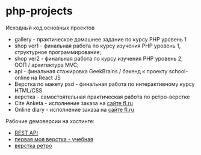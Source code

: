 # php-projects
Исходный код основных проектов

* gallery - практическое домашнее задание по курсу PHP уровень 1
* shop ver1 - финальная работа по курсу изучения PHP уровень 1, структурное программирование;
* shop ver2 - финальная работа по курсу изучения PHP уровень 2, ООП / архитектура MVC;
* api - финальная стажировка GeekBrains / бэкенд к проекту school-online на React JS
* Верстка по макету psd - финальная работа по интерактивному курсу HTML/CSS
* верстка - самостоятельная практическая работа по ретро-верстке
* Cite Anketa - исполнение заказа на [сайте fl.ru](https://www.fl.ru/users/mileshkopetr25/portfolio/) 
* Online diary - исполнение заказа на [сайте fl.ru](https://www.fl.ru/users/mileshkopetr25/portfolio/) 

Рабочие демоверсии на хостинге:
* [REST API](https://api-data.webpeternet.com/readme.html)
* [первая моя верстка - учебная](http://interior.webpeternet.com/)
* [верстка ретро](http://pegasus-adpt.webpeternet.com/)

